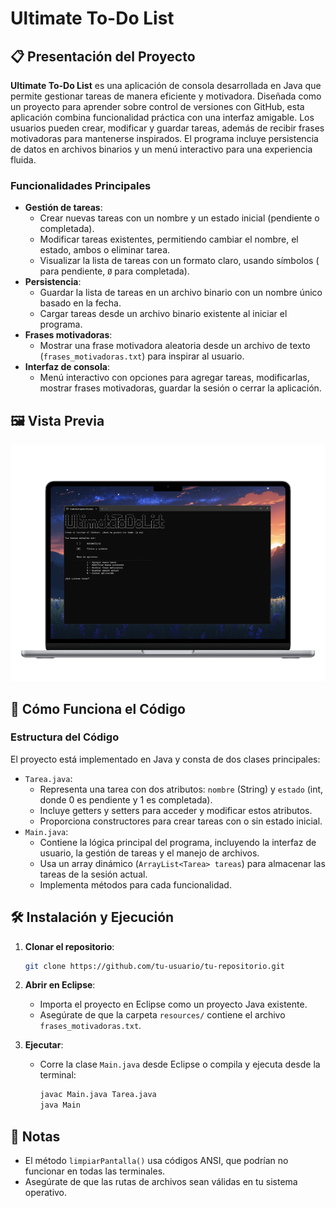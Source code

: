 # Ultimate To-Do List

## 📋 Presentación del Proyecto

**Ultimate To-Do List** es una aplicación de consola desarrollada en Java que permite gestionar tareas de manera eficiente y motivadora. Diseñada como un proyecto para aprender sobre control de versiones con GitHub, esta aplicación combina funcionalidad práctica con una interfaz amigable. Los usuarios pueden crear, modificar y guardar tareas, además de recibir frases motivadoras para mantenerse inspirados. El programa incluye persistencia de datos en archivos binarios y un menú interactivo para una experiencia fluida.

### Funcionalidades Principales

- **Gestión de tareas**:
  - Crear nuevas tareas con un nombre y un estado inicial (pendiente o completada).
  - Modificar tareas existentes, permitiendo cambiar el nombre, el estado, ambos o eliminar tarea.
  - Visualizar la lista de tareas con un formato claro, usando símbolos (` `para pendiente, `Ø` para completada).
- **Persistencia**:
  - Guardar la lista de tareas en un archivo binario con un nombre único basado en la fecha.
  - Cargar tareas desde un archivo binario existente al iniciar el programa.
- **Frases motivadoras**:
  - Mostrar una frase motivadora aleatoria desde un archivo de texto (`frases_motivadoras.txt`) para inspirar al usuario.
- **Interfaz de consola**:
  - Menú interactivo con opciones para agregar tareas, modificarlas, mostrar frases motivadoras, guardar la sesión o cerrar la aplicación.

## 🖼️ Vista Previa

![Captura de Ultimate To-Do List](img/preview.png)

## 🚀 Cómo Funciona el Código

### Estructura del Código

El proyecto está implementado en Java y consta de dos clases principales:

- `Tarea.java`:
  - Representa una tarea con dos atributos: `nombre` (String) y `estado` (int, donde 0 es pendiente y 1 es completada).
  - Incluye getters y setters para acceder y modificar estos atributos.
  - Proporciona constructores para crear tareas con o sin estado inicial.
- `Main.java`:
  - Contiene la lógica principal del programa, incluyendo la interfaz de usuario, la gestión de tareas y el manejo de archivos.
  - Usa un array dinámico (`ArrayList<Tarea> tareas`) para almacenar las tareas de la sesión actual.
  - Implementa métodos para cada funcionalidad.

## 🛠️ Instalación y Ejecución

1. **Clonar el repositorio**:

   ```bash
   git clone https://github.com/tu-usuario/tu-repositorio.git
   ```

2. **Abrir en Eclipse**:

   - Importa el proyecto en Eclipse como un proyecto Java existente.
   - Asegúrate de que la carpeta `resources/` contiene el archivo `frases_motivadoras.txt`.

3. **Ejecutar**:

   - Corre la clase `Main.java` desde Eclipse o compila y ejecuta desde la terminal:

     ```bash
     javac Main.java Tarea.java
     java Main
     ```

## 📝 Notas

- El método `limpiarPantalla()` usa códigos ANSI, que podrían no funcionar en todas las terminales.
- Asegúrate de que las rutas de archivos sean válidas en tu sistema operativo.